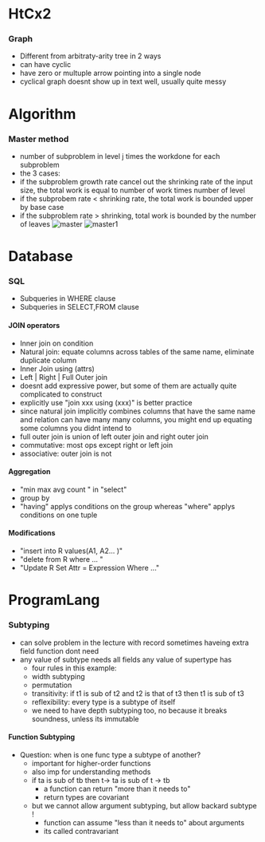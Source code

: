 # HtCx2
### Graph
- Different from arbitraty-arity tree in 2 ways
- can have cyclic
- have zero or multuple arrow pointing into a single node 
- cyclical graph doesnt show up in text well, usually quite messy
# Algorithm
### Master method
- number of subproblem in level j times the workdone for each subproblem
- the 3 cases:
- if the subproblem growth rate cancel out the shrinking rate of the input size, the total work is equal to number of work times number of level
- if the subprobem rate < shrinking rate, the total work is bounded upper by base case
- if the subproblem rate > shrinking, total work is bounded by the number of leaves
![master](https://i.imgur.com/AcSWbuZ.png)
![master1](https://i.imgur.com/Ysvt6Nd.png)
# Database
### SQL
- Subqueries in WHERE clause
- Subqueries in SELECT,FROM clause
#### JOIN operators
- Inner join on condition
- Natural join: equate columns across tables of the same name, eliminate duplicate column
- Inner Join using (attrs)
- Left | Right | Full Outer join
- doesnt add expressive power, but some of them are actually quite complicated to construct
- explicitly use "join xxx using (xxx)" is better practice
- since natural join implicitly combines columns that have the same name and relation can have many many columns, you might end up equating some columns you didnt intend to
- full outer join is union of left outer join and right outer join
- commutative: most ops except right or left join
- associative: outer join is not 
#### Aggregation
- "min max avg count " in "select"
- group by
- "having" applys conditions on the group whereas "where" applys conditions on one tuple
#### Modifications
- "insert into R values(A1, A2... )"
- "delete from R where ... "
- "Update R Set Attr = Expression Where ..."
# ProgramLang
### Subtyping
- can solve problem in the lecture with record sometimes haveing extra field function dont need
- any value of subtype needs all fields any value of supertype has 
  - four rules in this example:
  - width subtyping
  - permutation
  - transitivity: if t1 is sub of t2 and t2 is that of t3 then t1 is sub of t3
  - reflexibility: every type is a subtype of itself
  - we need to have depth subtyping too, no because it breaks soundness, unless its immutable
#### Function Subtyping
- Question: when is one func type a subtype of another?
  - important for higher-order functions
  - also imp for understanding methods
  - if ta is sub of tb then t-> ta is sub of t -> tb
    - a function can return "more than it needs to"
	- return types are covariant
  - but we cannot allow argument subtyping, but allow backard subtype !
	- function can assume "less than it needs to" about arguments 
    - its called contravariant
